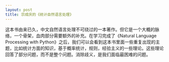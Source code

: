 ```yaml
---
layout: post
title: 宗成庆的《统计自然语言处理》
---
```

这本书由来已久，中文自然语言处理不可绕过的一本著作。但它是一个大概的脉络，一个骨架，血肉部分需要额外的补充。在学习完成了《Natural Language Processing with Python》之后，我们可以会看到这本书里面一些重复出现的主题，比如统计方面的知识，基于概率统计，规则，经验主义的一些理论。这些理论回答了部分问题，而不是整个问题。消除歧义，是我们面临最困难的问题。  


